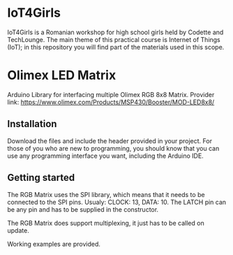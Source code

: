 # IoT4Girls
IoT4Girls is a Romanian workshop for high school girls held by Codette and TechLounge. The main theme of this practical course is Internet of Things (IoT); in this repository you will find part of the materials used in this scope.

# Olimex LED Matrix
Arduino Library for interfacing multiple Olimex RGB 8x8 Matrix.
Provider link: https://www.olimex.com/Products/MSP430/Booster/MOD-LED8x8/

## Installation
Download the files and include the header provided in your project. For those of you who are new to programming, you should know that you can use any programming interface you want, including the Arduino IDE. 

## Getting started

The RGB Matrix uses the SPI library, which means that it needs to be connected to the SPI pins. Usualy: CLOCK: 13, DATA: 10. The LATCH pin can be any pin and has to be supplied in the constructor.

The RGB Matrix does support multiplexing, it just has to be called on update.

Working examples are provided.
